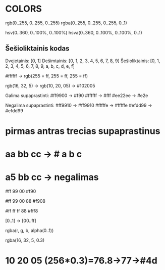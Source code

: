 # COLORS

rgb(0..255, 0..255, 0..255)
rgba(0..255, 0..255, 0..255, 0..1)

hsv(0..360, 0..100%, 0..100%)
hsva(0..360, 0..100%, 0..100%, 0..1)

## Šešioliktainis kodas

Dvejetainis: [0, 1]
Dešimtainis: [0, 1, 2, 3, 4, 5, 6, 7, 8, 9]
Šešioliktainis: [0, 1, 2, 3, 4, 5, 6, 7, 8, 9, a, b, c, d, e, f]

#ffffff -> rgb(255 = ff, 255 = ff, 255 = ff)

rgb(16, 32, 5) -> rgb(10, 20, 05) -> #102005

Galima supaprastinti:
#ff9900 -> #f90
#ffffff -> #fff
#ee22ee -> #e2e

Negalima supaprastinti:
#ff9910 -> #ff9910
#fffffe -> #fffffe
#efdd99 -> #efdd99

# pirmas antras trecias supaprastinus

# aa bb cc -> # a b c

# a5 bb cc -> negalimas

#ff 99 00
#f90

#ff 99 00 88
#f908

#ff ff ff 88
#fff8

[0..1] -> [00..ff]

rgba(r, g, b, alpha(0..1))

rgba(16, 32, 5, 0.3)

# 10 20 05 (256\*0.3)=76.8->77->#4d

